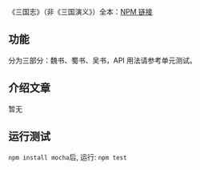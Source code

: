 《三国志》（非《三国演义》）全本：[NPM 链接](https://www.npmjs.com/package/chinese-history-classics-sanguozhi)

## 功能

分为三部分：魏书、蜀书、吴书，API 用法请参考单元测试。

## 介绍文章

暂无

## 运行测试

`npm install mocha`后, 运行: `npm test`

